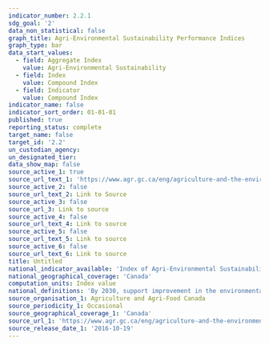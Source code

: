 ```yaml
---
indicator_number: 2.2.1
sdg_goal: '2'
data_non_statistical: false
graph_title: Agri-Environmental Sustainability Performance Indices
graph_type: bar
data_start_values:
  - field: Aggregate Index
    value: Agri-Environmental Sustainability
  - field: Index
    value: Compound Index
  - field: Indicator
    value: Compound Index
indicator_name: false
indicator_sort_order: 01-01-01
published: true
reporting_status: complete
target_name: false
target_id: '2.2'
un_custodian_agency: 
un_designated_tier: 
data_show_map: false
source_active_1: true
source_url_text_1: 'https://www.agr.gc.ca/eng/agriculture-and-the-environment/agricultural-practices/environmental-sustainability-of-canadian-agriculture-agri-environmental-indicator-report-series-report-4/?id=1467307820931'
source_active_2: false
source_url_text_2: Link to Source
source_active_3: false
source_url_3: Link to source
source_active_4: false
source_url_text_4: Link to source
source_active_5: false
source_url_text_5: Link to source
source_active_6: false
source_url_text_6: Link to source
title: Untitled
national_indicator_available: 'Index of Agri-Environmental Sustainability'
national_geographical_coverage: 'Canada'
computation_units: Index value
national_definitions: 'By 2030, support improvement in the environmental performance of the agriculture sector by achieving a score of 71 or higher for the Index of Agri-Environmental Sustainability'
source_organisation_1: Agriculture and Agri-Food Canada
source_periodicity_1: Occasional
source_geographical_coverage_1: 'Canada'
source_url_1: 'https://www.agr.gc.ca/eng/agriculture-and-the-environment/agricultural-practices/environmental-sustainability-of-canadian-agriculture-agri-environmental-indicator-report-series-report-4/?id=1467307820931'
source_release_date_1: '2016-10-19'
---
```


